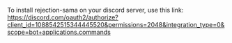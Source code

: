 To install rejection-sama on your discord server, use this link: https://discord.com/oauth2/authorize?client_id=1088542515344445520&permissions=2048&integration_type=0&scope=bot+applications.commands
